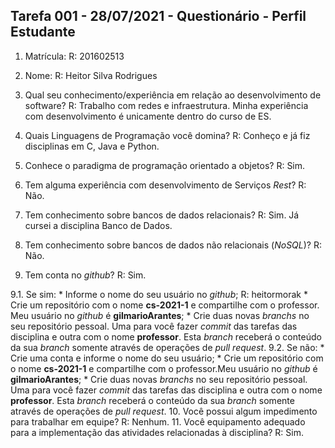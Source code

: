 ## Tarefa 001 - 28/07/2021 - Questionário - Perfil Estudante

1. Matrícula: 
	R: 201602513
	
2. Nome: 
	R: Heitor Silva Rodrigues
3. Qual seu conhecimento/experiência em relação ao desenvolvimento de software? 
	R: Trabalho com redes e infraestrutura. Minha experiência com desenvolvimento é unicamente dentro do curso de ES.
	
4. Quais Linguagens de Programação você domina? 
	R: Conheço e já fiz disciplinas em C, Java e Python.
	
5. Conhece o paradigma de programação orientado a objetos? 
	R: Sim.
	
6. Tem alguma experiência com desenvolvimento de Serviços _Rest_?
	R: Não.
7. Tem conhecimento sobre bancos de dados relacionais?
	R: Sim. Já cursei a disciplina Banco de Dados.
	
8. Tem conhecimento sobre bancos de dados não relacionais (_NoSQL_)?
	R: Não.
9. Tem conta no _github_?
	R: Sim.

  9.1.  Se sim:
      * Informe o nome do seu usuário no _github_; 
	  R: heitormorak
      * Crie um repositório com o nome **cs-2021-1** e compartilhe com o professor. Meu usuário no _github_ é **gilmarioArantes**;
      * Crie duas novas _branchs_ no seu repositório pessoal. Uma para você fazer _commit_ das tarefas das disciplina e outra com o nome **professor**. Esta _branch_ receberá o conteúdo da sua _branch_ somente através de operações de _pull request_.
      9.2.  Se não:
      *  Crie uma conta e informe o nome do seu usuário;
      *  Crie um repositório com o nome **cs-2021-1** e compartilhe com o professor.Meu usuário no _github_ é **gilmarioArantes**;
      * Crie duas novas _branchs_ no seu repositório pessoal. Uma para você fazer _commit_ das tarefas das disciplina e outra com o nome **professor**. Esta _branch_ receberá o conteúdo da sua _branch_ somente através de operações de _pull request_.
10. Você possui algum impedimento para trabalhar em equipe?
	R: Nenhum.
11. Você equipamento adequado para a implementação das atividades relacionadas à disciplina?
	R: Sim.

